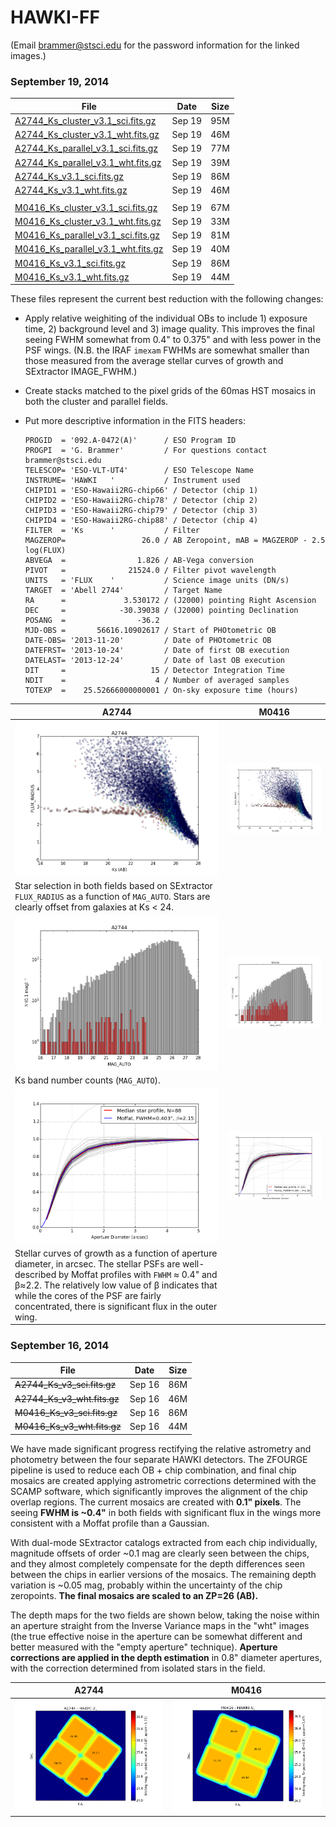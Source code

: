 HAWKI-FF
========

(Email brammer@stsci.edu for the password information for the linked images.)

### September 19, 2014

|      File            | Date   |  Size |
| -------------------- | ------ | ----- |
|[A2744_Ks_cluster_v3.1_sci.fits.gz](http://www.stsci.edu/~brammer/HFF/Stack/v3.1/A2744_Ks_cluster_v3.1_sci.fits.gz) | Sep 19 | 95M |
|[A2744_Ks_cluster_v3.1_wht.fits.gz](http://www.stsci.edu/~brammer/HFF/Stack/v3.1/A2744_Ks_cluster_v3.1_wht.fits.gz) | Sep 19 | 46M |
|[A2744_Ks_parallel_v3.1_sci.fits.gz](http://www.stsci.edu/~brammer/HFF/Stack/v3.1/A2744_Ks_parallel_v3.1_sci.fits.gz) | Sep 19 | 77M |
|[A2744_Ks_parallel_v3.1_wht.fits.gz](http://www.stsci.edu/~brammer/HFF/Stack/v3.1/A2744_Ks_parallel_v3.1_wht.fits.gz) | Sep 19 | 39M |
|[A2744_Ks_v3.1_sci.fits.gz](http://www.stsci.edu/~brammer/HFF/Stack/v3.1/A2744_Ks_v3.1_sci.fits.gz) | Sep 19 | 86M |
|[A2744_Ks_v3.1_wht.fits.gz](http://www.stsci.edu/~brammer/HFF/Stack/v3.1/A2744_Ks_v3.1_wht.fits.gz) | Sep 19 | 46M |
|  |  |  |
|[M0416_Ks_cluster_v3.1_sci.fits.gz](http://www.stsci.edu/~brammer/HFF/Stack/v3.1/M0416_Ks_cluster_v3.1_sci.fits.gz) | Sep 19 | 67M |
|[M0416_Ks_cluster_v3.1_wht.fits.gz](http://www.stsci.edu/~brammer/HFF/Stack/v3.1/M0416_Ks_cluster_v3.1_wht.fits.gz) | Sep 19 | 33M |
|[M0416_Ks_parallel_v3.1_sci.fits.gz](http://www.stsci.edu/~brammer/HFF/Stack/v3.1/M0416_Ks_parallel_v3.1_sci.fits.gz) | Sep 19 | 81M |
|[M0416_Ks_parallel_v3.1_wht.fits.gz](http://www.stsci.edu/~brammer/HFF/Stack/v3.1/M0416_Ks_parallel_v3.1_wht.fits.gz) | Sep 19 | 40M |
|[M0416_Ks_v3.1_sci.fits.gz](http://www.stsci.edu/~brammer/HFF/Stack/v3.1/M0416_Ks_v3.1_sci.fits.gz) | Sep 19 | 86M |
|[M0416_Ks_v3.1_wht.fits.gz](http://www.stsci.edu/~brammer/HFF/Stack/v3.1/M0416_Ks_v3.1_wht.fits.gz) | Sep 19 | 44M |

These files represent the current best reduction with the following changes:

* Apply relative weighiting of the individual OBs to include 1) exposure time, 2) background level and 3) image quality.  This improves the final seeing FWHM somewhat from 0.4" to 0.375" and with less power in the PSF wings.  (N.B. the IRAF `imexam` FWHMs are somewhat smaller than those measured from the average stellar curves of growth and SExtractor IMAGE_FWHM.)
* Create stacks matched to the pixel grids of the 60mas HST mosaics in both the cluster and parallel fields.
* Put more descriptive information in the FITS headers:
    
    ```
    PROGID  = '092.A-0472(A)'      / ESO Program ID
    PROGPI  = 'G. Brammer'         / For questions contact brammer@stsci.edu
    TELESCOP= 'ESO-VLT-UT4'        / ESO Telescope Name
    INSTRUME= 'HAWKI   '           / Instrument used
    CHIPID1 = 'ESO-Hawaii2RG-chip66' / Detector (chip 1)
    CHIPID2 = 'ESO-Hawaii2RG-chip78' / Detector (chip 2)
    CHIPID3 = 'ESO-Hawaii2RG-chip79' / Detector (chip 3)
    CHIPID4 = 'ESO-Hawaii2RG-chip88' / Detector (chip 4)
    FILTER  = 'Ks      '           / Filter
    MAGZEROP=                 26.0 / AB Zeropoint, mAB = MAGZEROP - 2.5 log(FLUX)
    ABVEGA  =                1.826 / AB-Vega conversion
    PIVOT   =              21524.0 / Filter pivot wavelength
    UNITS   = 'FLUX    '           / Science image units (DN/s)
    TARGET  = 'Abell 2744'         / Target Name
    RA      =             3.530172 / (J2000) pointing Right Ascension
    DEC     =            -30.39038 / (J2000) pointing Declination
    POSANG  =                -36.2
    MJD-OBS =       56616.10902617 / Start of PHOtometric OB
    DATE-OBS= '2013-11-20'         / Date of PHOtometric OB
    DATEFRST= '2013-10-24'         / Date of first OB execution
    DATELAST= '2013-12-24'         / Date of last OB execution
    DIT     =                   15 / Detector Integration Time
    NDIT    =                    4 / Number of averaged samples
    TOTEXP  =    25.52666000000001 / On-sky exposure time (hours)
    ```
    
| A2744 |  M0416 |
| ----- | ------ |
| ![A2744 Stars](https://raw.githubusercontent.com/gbrammer/HAWKI-FF/master/Doc/v3.1/A2744_star_selection.png) | ![M0416 Stars](https://raw.githubusercontent.com/gbrammer/HAWKI-FF/master/Doc/v3.1/M0416_star_selection.png) |
| Star selection in both fields based on SExtractor `FLUX_RADIUS` as a function of `MAG_AUTO`. Stars are clearly offset from galaxies at Ks < 24.|
| ![A2744 Number Counts](https://raw.githubusercontent.com/gbrammer/HAWKI-FF/master/Doc/v3.1/A2744_number_counts.png) | ![M0416 Number Counts](https://raw.githubusercontent.com/gbrammer/HAWKI-FF/master/Doc/v3.1/M0416_number_counts.png) |
| Ks band number counts (`MAG_AUTO`). |
| ![A2744 CoG](https://raw.githubusercontent.com/gbrammer/HAWKI-FF/master/Doc/v3.1/A2744_apcorr.png) | ![M0416 CoG](https://raw.githubusercontent.com/gbrammer/HAWKI-FF/master/Doc/v3.1/M0416_apcorr.png) |
| Stellar curves of growth as a function of aperture diameter, in arcsec. The stellar PSFs are well-described by Moffat profiles with `FWHM` &#x2248; 0.4" and &beta;&#x2248;2.2.  The relatively low value of &beta; indicates that while the cores of the PSF are fairly concentrated, there is significant flux in the outer wing.|

### September 16, 2014

|      File            | Date   |  Size |
| -------------------- | ------ | ----- |
| ~~A2744_Ks_v3_sci.fits.gz~~ |  Sep 16 |  86M | 
| ~~A2744_Ks_v3_wht.fits.gz~~ |  Sep 16 |  46M | 
| ~~M0416_Ks_v3_sci.fits.gz~~ |  Sep 16 |  86M | 
| ~~M0416_Ks_v3_wht.fits.gz~~ |  Sep 16 |  44M | 


We have made significant progress rectifying the relative astrometry and photometry between the four separate HAWKI detectors.  The ZFOURGE pipeline is used to reduce each OB + chip combination, and final chip mosaics are created applying astrometric corrections determined with the SCAMP software, which significantly improves the alignment of the chip overlap regions.  The current mosaics are created with **0.1" pixels**.  The seeing **FWHM is ~0.4"** in both fields with significant flux in the wings more consistent with a Moffat profile than a Gaussian.
    
With dual-mode SExtractor catalogs extracted from each chip individually, magnitude offsets of order ~0.1 mag are clearly seen between the chips, and they almost completely compensate for the depth differences seen between the chips in earlier versions of the mosaics.  The remaining depth variation is ~0.05 mag, probably within the uncertainty of the chip zeropoints.  **The final mosaics are scaled to an ZP=26 (AB).**

The depth maps for the two fields are shown below, taking the noise within an aperture straight from the Inverse Variance maps in the "wht" images (the true effective noise in the aperture can be somewhat different and better measured with the "empty aperture" technique).  **Aperture corrections are applied in the depth estimation** in 0.8" diameter apertures, with the correction determined from isolated stars in the field.

| A2744 |  M0416 |
| ----- | ------ |
| ![A2744 Depth](https://raw.githubusercontent.com/gbrammer/HAWKI-FF/master/Doc/A2744_limiting_mag.png) | ![M0416 Depth](https://raw.githubusercontent.com/gbrammer/HAWKI-FF/master/Doc/M0416_limiting_mag.png) |

